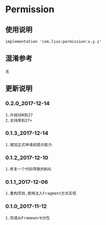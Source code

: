 Permission
===

使用说明
---
```
implementation 'com.liux:permission:x.y.z'
```

混淆参考
---
```
无
```

更新说明
---
### 0.2.0_2017-12-14
    1.升级SDK到27
    2.支持库到27+

### 0.1.3_2017-12-14
    1.增加正式申请前提示能力

### 0.1.2_2017-12-10
    1.修复一个代码导致的BUG

### 0.1.1_2017-12-06
    1.重构项目,使用注入Fragment方式实现

### 0.1.0_2017-11-12
    1.完成从Framework分包